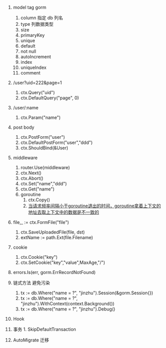 1.  model tag gorm
	1.  column 指定 db 列名
	2.  type 列数据类型
	3.  size
	4.  primaryKey
	5.  unique
	6.  default
	7.  not null
	8.  autoIncrement
	9.  index
	10.  uniqueIndex
	11.  comment

2.  /user?uid=222&page=1
	1.  ctx.Query("uid")
	2.  ctx.DefaultQuery("page", 0)

3.  /user/:name
	1.  ctx.Param("name")

4.  post body
	1.  ctx.PostForm("user")
	2.  ctx.DefaultPostForm("user","ddd")
	3.  ctx.ShouldBind(&User)

5.  middleware
	1.  router.Use(middleware)
	2.  ctx.Next()
	3.  ctx.Abort()
	4.  ctx.Set("name","ddd")
	5.  ctx.Get("name")
	6.  goroutine
		1.  ctx.Copy()
		2.  [当请求频率间隔小于goroutine退出的时间，goroutine拿着上下文的地址去取上下文中的数据是不一致的](https://jinfeijie.cn/post-777)

6.  file,_ := ctx.FormFile("file")
	1.  ctx.SaveUploadedFile(file, dst)
	2.  extName := path.Ext(file.Filename)

7.  cookie
	1.  ctx.Cookie("key")
	2.  ctx.SetCookie("key","value",MaxAge,"/")

8.  errors.Is(err, gorm.ErrRecordNotFound)
9.  链式方法 避免污染
	1.  tx := db.Where("name = ?", "jinzhu").Session(&gorm.Session{})
	2.  tx := db.Where("name = ?", "jinzhu").WithContext(context.Background())
	3.  tx := db.Where("name = ?", "jinzhu").Debug()

10.  Hook
11.  事务
	1.  SkipDefaultTransaction

12.  AutoMigrate 迁移